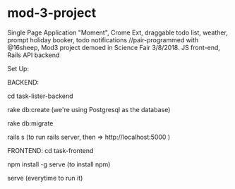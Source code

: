 # mod-3-project
Single Page Application "Moment", Crome Ext, draggable todo list, weather, prompt holiday booker, todo notifications //pair-programmed with @16sheep, Mod3 project demoed in Science Fair 3/8/2018. JS front-end, Rails API backend



Set Up:

BACKEND: 

cd task-lister-backend

rake db:create    (we're using  Postgresql as the database)

rake db:migrate 

rails s     (to run rails server, then =>    http://localhost:5000 ) 



FRONTEND:
cd task-frontend

npm install -g serve    (to install npm)

serve    (everytime to run it) 










